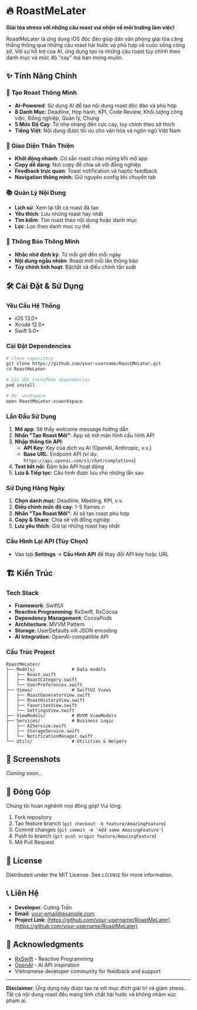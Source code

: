# 🔥 RoastMeLater

**Giải tỏa stress với những câu roast vui nhộn về môi trường làm việc!**

RoastMeLater là ứng dụng iOS độc đáo giúp dân văn phòng giải tỏa căng thẳng thông qua những câu roast hài hước và phù hợp về cuộc sống công sở. Với sự hỗ trợ của AI, ứng dụng tạo ra những câu roast tùy chỉnh theo danh mục và mức độ "cay" mà bạn mong muốn.

## ✨ Tính Năng Chính

### 🎯 **Tạo Roast Thông Minh**
- **AI-Powered**: Sử dụng AI để tạo nội dung roast độc đáo và phù hợp
- **8 Danh Mục**: Deadline, Họp hành, KPI, Code Review, Khối lượng công việc, Đồng nghiệp, Quản lý, Chung
- **5 Mức Độ Cay**: Từ nhẹ nhàng đến cực cay, tùy chỉnh theo sở thích
- **Tiếng Việt**: Nội dung được tối ưu cho văn hóa và ngôn ngữ Việt Nam

### 📱 **Giao Diện Thân Thiện**
- **Khởi động nhanh**: Có sẵn roast chào mừng khi mở app
- **Copy dễ dàng**: Nút copy để chia sẻ với đồng nghiệp
- **Feedback trực quan**: Toast notification và haptic feedback
- **Navigation thông minh**: Giữ nguyên config khi chuyển tab

### 📚 **Quản Lý Nội Dung**
- **Lịch sử**: Xem lại tất cả roast đã tạo
- **Yêu thích**: Lưu những roast hay nhất
- **Tìm kiếm**: Tìm roast theo nội dung hoặc danh mục
- **Lọc**: Lọc theo danh mục cụ thể

### 🔔 **Thông Báo Thông Minh**
- **Nhắc nhở định kỳ**: Từ mỗi giờ đến mỗi ngày
- **Nội dung ngẫu nhiên**: Roast mới mỗi lần thông báo
- **Tùy chỉnh linh hoạt**: Bật/tắt và điều chỉnh tần suất

## 🛠 Cài Đặt & Sử Dụng

### Yêu Cầu Hệ Thống
- iOS 13.0+
- Xcode 12.0+
- Swift 5.0+

### Cài Đặt Dependencies
```bash
# Clone repository
git clone https://github.com/your-username/RoastMeLater.git
cd RoastMeLater

# Cài đặt CocoaPods dependencies
pod install

# Mở workspace
open RoastMeLater.xcworkspace
```

### Lần Đầu Sử Dụng
1. **Mở app**: Sẽ thấy welcome message hướng dẫn
2. **Nhấn "Tạo Roast Mới"**: App sẽ mở màn hình cấu hình API
3. **Nhập thông tin API**:
   - **API Key**: Key của dịch vụ AI (OpenAI, Anthropic, v.v.)
   - **Base URL**: Endpoint API (ví dụ: `https://api.openai.com/v1/chat/completions`)
4. **Test kết nối**: Đảm bảo API hoạt động
5. **Lưu & Tiếp tục**: Cấu hình được lưu cho những lần sau

### Sử Dụng Hàng Ngày
1. **Chọn danh mục**: Deadline, Meeting, KPI, v.v.
2. **Điều chỉnh mức độ cay**: 1-5 flames 🔥
3. **Nhấn "Tạo Roast Mới"**: AI sẽ tạo roast phù hợp
4. **Copy & Share**: Chia sẻ với đồng nghiệp
5. **Lưu yêu thích**: Giữ lại những roast hay nhất

### Cấu Hình Lại API (Tùy Chọn)
- Vào tab **Settings** → **Cấu Hình API** để thay đổi API key hoặc URL

## 🏗 Kiến Trúc

### Tech Stack
- **Framework**: SwiftUI
- **Reactive Programming**: RxSwift, RxCocoa
- **Dependency Management**: CocoaPods
- **Architecture**: MVVM Pattern
- **Storage**: UserDefaults với JSON encoding
- **AI Integration**: OpenAI-compatible API

### Cấu Trúc Project
```
RoastMeLater/
├── Models/              # Data models
│   ├── Roast.swift
│   ├── RoastCategory.swift
│   └── UserPreferences.swift
├── Views/               # SwiftUI Views
│   ├── RoastGeneratorView.swift
│   ├── RoastHistoryView.swift
│   ├── FavoritesView.swift
│   └── SettingsView.swift
├── ViewModels/          # MVVM ViewModels
├── Services/            # Business Logic
│   ├── AIService.swift
│   ├── StorageService.swift
│   └── NotificationManager.swift
└── Utils/               # Utilities & Helpers
```

## 🎨 Screenshots

*Coming soon...*

## 🤝 Đóng Góp

Chúng tôi hoan nghênh mọi đóng góp! Vui lòng:

1. Fork repository
2. Tạo feature branch (`git checkout -b feature/AmazingFeature`)
3. Commit changes (`git commit -m 'Add some AmazingFeature'`)
4. Push to branch (`git push origin feature/AmazingFeature`)
5. Mở Pull Request

## 📝 License

Distributed under the MIT License. See `LICENSE` for more information.

## 📞 Liên Hệ

- **Developer**: Cường Trần
- **Email**: your-email@example.com
- **Project Link**: [https://github.com/your-username/RoastMeLater](https://github.com/your-username/RoastMeLater)

## 🙏 Acknowledgments

- [RxSwift](https://github.com/ReactiveX/RxSwift) - Reactive Programming
- [OpenAI](https://openai.com/) - AI API inspiration
- Vietnamese developer community for feedback and support

---

**Disclaimer**: Ứng dụng này được tạo ra với mục đích giải trí và giảm stress. Tất cả nội dung roast đều mang tính chất hài hước và không nhằm xúc phạm ai.
